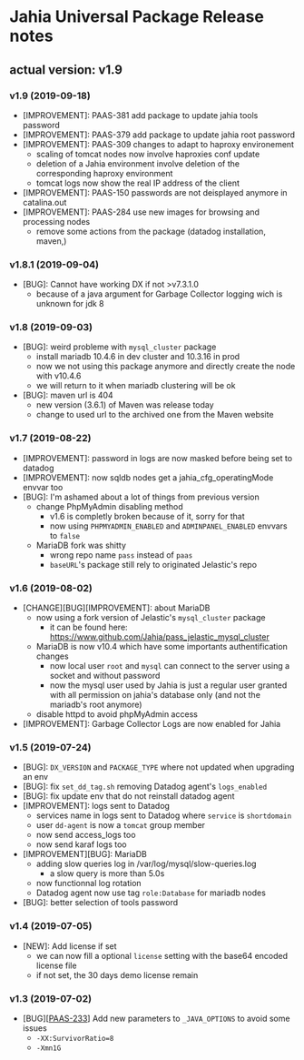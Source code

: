 # Jahia Universal Package Release notes

## actual version: v1.9

### v1.9 (2019-09-18)
* [IMPROVEMENT]: PAAS-381 add package to update jahia tools password
* [IMPROVEMENT]: PAAS-379 add package to update jahia root password
* [IMPROVEMENT]: PAAS-309 changes to adapt to haproxy environement
    * scaling of tomcat nodes now involve haproxies conf update
    * deletion of a Jahia environment involve deletion of the corresponding haproxy environment
    * tomcat logs now show the real IP address of the client
* [IMPROVEMENT]: PAAS-150 passwords are not deisplayed anymore in catalina.out
* [IMPROVEMENT]: PAAS-284 use new images for browsing and processing nodes
    * remove some actions from the package (datadog installation, maven,)

### v1.8.1 (2019-09-04)
* [BUG]: Cannot have working DX if not >v7.3.1.0
    * because of a java argument for Garbage Collector logging wich is unknown for jdk 8

### v1.8 (2019-09-03)
* [BUG]: weird probleme with `mysql_cluster` package
    * install mariadb 10.4.6 in dev cluster and 10.3.16 in prod
    * now we not using this package anymore and directly create the node with v10.4.6
    * we will return to it when mariadb clustering will be ok
* [BUG]: maven url is 404
    * new version (3.6.1) of Maven was release today
    * change to used url to the archived one from the Maven website

### v1.7 (2019-08-22)
* [IMPROVEMENT]: password in logs are now masked before being set to datadog
* [IMPROVEMENT]: now sqldb nodes get a jahia_cfg_operatingMode envvar too
* [BUG]: I'm ashamed about a lot of things from previous version
    * change PhpMyAdmin disabling method
        * v1.6 is completly broken because of it, sorry for that
        * now using `PHPMYADMIN_ENABLED` and `ADMINPANEL_ENABLED` envvars to `false`
    * MariaDB fork was shitty
        * wrong repo name `pass` instead of `paas`
        * `baseURL`'s package still rely to originated Jelastic's repo

### v1.6 (2019-08-02)
* [CHANGE][BUG][IMPROVEMENT]: about MariaDB
    * now using a fork version of Jelastic's `mysql_cluster` package
        * it can be found here: https://www.github.com/Jahia/pass_jelastic_mysql_cluster
    * MariaDB is now v10.4 which have some importants authentification changes
        * now local user `root` and `mysql` can connect to the server using a socket and without password
        * now the mysql user used by Jahia is just a regular user granted with all permission on jahia's database only (and not the mariadb's root anymore)
    * disable httpd to avoid phpMyAdmin access
* [IMPROVEMENT]: Garbage Collector Logs are now enabled for Jahia

### v1.5 (2019-07-24)
* [BUG]: `DX_VERSION` and `PACKAGE_TYPE` where not updated when upgrading an env
* [BUG]: fix `set_dd_tag.sh` removing Datadog agent's `logs_enabled`
* [BUG]: fix update env that do not reinstall datadog agent
* [IMPROVEMENT]: logs sent to Datadog
    * services name in logs sent to Datadog  where `service` is `shortdomain`
    * user `dd-agent` is now a `tomcat` group member
    * now send access_logs too
    * now send karaf logs too
* [IMPROVEMENT][BUG]: MariaDB
    * adding slow queries log in /var/log/mysql/slow-queries.log
        * a slow query is more than 5.0s
    * now functionnal log rotation
    * Datadog agent now use tag `role:Database` for mariadb nodes
* [BUG]: better selection of tools password


### v1.4 (2019-07-05)
* [NEW]: Add license if set
    * we can now fill a optional `license` setting with the base64 encoded license file
    * if not set, the 30 days demo license remain

### v1.3 (2019-07-02)
* [BUG][[PAAS-233](https://jira.jahia.org/browse/PAAS-233)] Add new parameters to `_JAVA_OPTIONS` to avoid some issues
    * `-XX:SurvivorRatio=8 `
    * `-Xmn1G`
